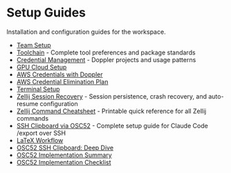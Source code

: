 # Setup Guides

Installation and configuration guides for the workspace.

- [Team Setup](TEAM_SETUP.md)
- [Toolchain](toolchain.md) - Complete tool preferences and package standards
- [Credential Management](credential-management.md) - Doppler projects and usage patterns
- [GPU Cloud Setup](gpu-cloud-setup.md)
- [AWS Credentials with Doppler](aws-credentials-doppler.md)
- [AWS Credential Elimination Plan](aws-credentials-elimination.md)
- [Terminal Setup](terminal-setup.md)
- [Zellij Session Recovery](zellij-session-recovery.md) - Session persistence, crash recovery, and auto-resume configuration
- [Zellij Command Cheatsheet](zellij-cheatsheet.md) - Printable quick reference for all Zellij commands
- [SSH Clipboard via OSC52](ssh-clipboard-osc52.md) - Complete setup guide for Claude Code /export over SSH
- [LaTeX Workflow](latex-workflow.md)
- [OSC52 SSH Clipboard: Deep Dive](osc52-deep-dive.md)
- [OSC52 Implementation Summary](osc52-implementation-summary.md)
- [OSC52 Implementation Checklist](osc52-implementation-checklist.md)

